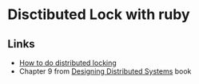 # Disctibuted Lock with ruby


## Links

* [How to do distributed locking](https://martin.kleppmann.com/2016/02/08/how-to-do-distributed-locking.html)
* Chapter 9 from [Designing Distributed Systems](https://www.amazon.com/Designing-Distributed-Systems-Patterns-Paradigms-ebook/dp/B079YTM4FC) book
